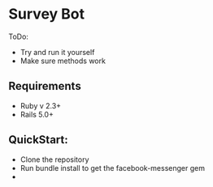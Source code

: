 # Survey Bot

ToDo: 
* Try and run it yourself 
* Make sure methods work 

## Requirements 
* Ruby v 2.3+
* Rails 5.0+

## QuickStart: 
* Clone the repository 
* Run bundle install to get the facebook-messenger gem 
* 